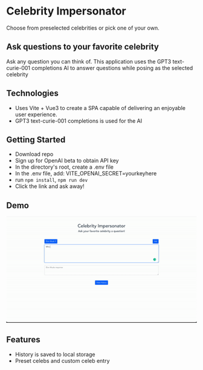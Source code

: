 # Celebrity Impersonator
Choose from preselected celebrities or pick one of your own.
## Ask questions to your favorite celebrity

Ask any question you can think of. This application uses the GPT3 text-curie-001 completions AI to answer questions while posing as the selected celebrity

## Technologies

- Uses Vite + Vue3 to create a SPA capable of delivering an enjoyable user experience.
- GPT3 text-curie-001 completions is used for the AI

## Getting Started

- Download repo
- Sign up for OpenAI beta to obtain API key
- In the directory's root, create a .env file
- In the .env file, add: VITE_OPENAI_SECRET=yourkeyhere
- run ```npm install```, ```npm run dev```
- Click the link and ask away!

## Demo

![](demo.gif)

## Features

- History is saved to local storage
- Preset celebs and custom celeb entry

